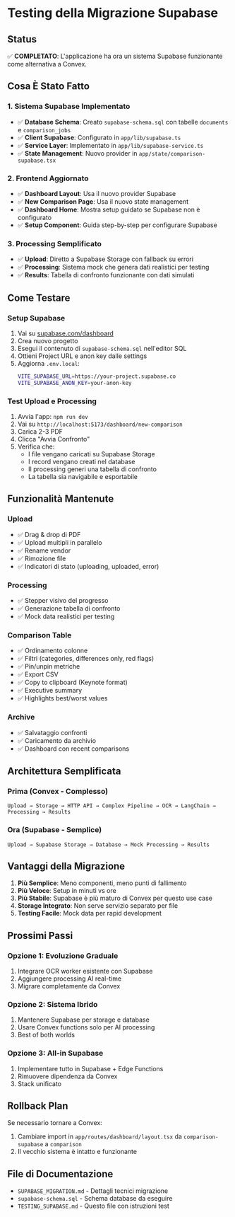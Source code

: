 # Testing della Migrazione Supabase

## Status
✅ **COMPLETATO**: L'applicazione ha ora un sistema Supabase funzionante come alternativa a Convex.

## Cosa È Stato Fatto

### 1. Sistema Supabase Implementato
- ✅ **Database Schema**: Creato `supabase-schema.sql` con tabelle `documents` e `comparison_jobs`
- ✅ **Client Supabase**: Configurato in `app/lib/supabase.ts`
- ✅ **Service Layer**: Implementato in `app/lib/supabase-service.ts`
- ✅ **State Management**: Nuovo provider in `app/state/comparison-supabase.tsx`

### 2. Frontend Aggiornato
- ✅ **Dashboard Layout**: Usa il nuovo provider Supabase
- ✅ **New Comparison Page**: Usa il nuovo state management
- ✅ **Dashboard Home**: Mostra setup guidato se Supabase non è configurato
- ✅ **Setup Component**: Guida step-by-step per configurare Supabase

### 3. Processing Semplificato
- ✅ **Upload**: Diretto a Supabase Storage con fallback su errori
- ✅ **Processing**: Sistema mock che genera dati realistici per testing
- ✅ **Results**: Tabella di confronto funzionante con dati simulati

## Come Testare

### Setup Supabase
1. Vai su [supabase.com/dashboard](https://supabase.com/dashboard)
2. Crea nuovo progetto
3. Esegui il contenuto di `supabase-schema.sql` nell'editor SQL
4. Ottieni Project URL e anon key dalle settings
5. Aggiorna `.env.local`:
   ```bash
   VITE_SUPABASE_URL=https://your-project.supabase.co
   VITE_SUPABASE_ANON_KEY=your-anon-key
   ```

### Test Upload e Processing
1. Avvia l'app: `npm run dev`
2. Vai su `http://localhost:5173/dashboard/new-comparison`
3. Carica 2-3 PDF
4. Clicca "Avvia Confronto"
5. Verifica che:
   - I file vengano caricati su Supabase Storage
   - I record vengano creati nel database
   - Il processing generi una tabella di confronto
   - La tabella sia navigabile e esportabile

## Funzionalità Mantenute

### Upload
- ✅ Drag & drop di PDF
- ✅ Upload multipli in parallelo
- ✅ Rename vendor
- ✅ Rimozione file
- ✅ Indicatori di stato (uploading, uploaded, error)

### Processing
- ✅ Stepper visivo del progresso
- ✅ Generazione tabella di confronto
- ✅ Mock data realistici per testing

### Comparison Table
- ✅ Ordinamento colonne
- ✅ Filtri (categories, differences only, red flags)
- ✅ Pin/unpin metriche
- ✅ Export CSV
- ✅ Copy to clipboard (Keynote format)
- ✅ Executive summary
- ✅ Highlights best/worst values

### Archive
- ✅ Salvataggio confronti
- ✅ Caricamento da archivio
- ✅ Dashboard con recent comparisons

## Architettura Semplificata

### Prima (Convex - Complesso)
```
Upload → Storage → HTTP API → Complex Pipeline → OCR → LangChain → Processing → Results
```

### Ora (Supabase - Semplice)
```
Upload → Supabase Storage → Database → Mock Processing → Results
```

## Vantaggi della Migrazione

1. **Più Semplice**: Meno componenti, meno punti di fallimento
2. **Più Veloce**: Setup in minuti vs ore
3. **Più Stabile**: Supabase è più maturo di Convex per questo use case
4. **Storage Integrato**: Non serve servizio separato per file
5. **Testing Facile**: Mock data per rapid development

## Prossimi Passi

### Opzione 1: Evoluzione Graduale
1. Integrare OCR worker esistente con Supabase
2. Aggiungere processing AI real-time
3. Migrare completamente da Convex

### Opzione 2: Sistema Ibrido
1. Mantenere Supabase per storage e database
2. Usare Convex functions solo per AI processing
3. Best of both worlds

### Opzione 3: All-in Supabase
1. Implementare tutto in Supabase + Edge Functions
2. Rimuovere dipendenza da Convex
3. Stack unificato

## Rollback Plan

Se necessario tornare a Convex:
1. Cambiare import in `app/routes/dashboard/layout.tsx` da `comparison-supabase` a `comparison`
2. Il vecchio sistema è intatto e funzionante

## File di Documentazione
- `SUPABASE_MIGRATION.md` - Dettagli tecnici migrazione
- `supabase-schema.sql` - Schema database da eseguire
- `TESTING_SUPABASE.md` - Questo file con istruzioni test